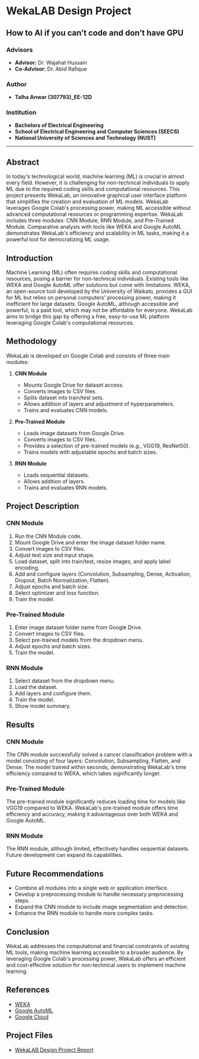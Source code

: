 # WekaLAB Design Project

## How to AI if you can’t code and don’t have GPU

### Advisors
- **Advisor:** Dr. Wajahat Hussain
- **Co-Advisor:** Dr. Abid Rafique

### Author
- **Talha Anwar (307793)_EE-12D**

### Institution
- **Bachelors of Electrical Engineering**
- **School of Electrical Engineering and Computer Sciences (SEECS)**
- **National University of Sciences and Technology (NUST)**

---

## Abstract
In today's technological world, machine learning (ML) is crucial in almost every field. However, it is challenging for non-technical individuals to apply ML due to the required coding skills and computational resources. This project presents WekaLab, an innovative graphical user interface platform that simplifies the creation and evaluation of ML models. WekaLab leverages Google Colab's processing power, making ML accessible without advanced computational resources or programming expertise. WekaLab includes three modules: CNN Module, RNN Module, and Pre-Trained Module. Comparative analysis with tools like WEKA and Google AutoML demonstrates WekaLab's efficiency and scalability in ML tasks, making it a powerful tool for democratizing ML usage.

## Introduction
Machine Learning (ML) often requires coding skills and computational resources, posing a barrier for non-technical individuals. Existing tools like WEKA and Google AutoML offer solutions but come with limitations. WEKA, an open-source tool developed by the University of Waikato, provides a GUI for ML but relies on personal computers' processing power, making it inefficient for large datasets. Google AutoML, although accessible and powerful, is a paid tool, which may not be affordable for everyone. WekaLab aims to bridge this gap by offering a free, easy-to-use ML platform leveraging Google Colab's computational resources.

## Methodology
WekaLab is developed on Google Colab and consists of three main modules:
1. **CNN Module**
   - Mounts Google Drive for dataset access.
   - Converts images to CSV files.
   - Splits dataset into train/test sets.
   - Allows addition of layers and adjustment of hyperparameters.
   - Trains and evaluates CNN models.

2. **Pre-Trained Module**
   - Loads image datasets from Google Drive.
   - Converts images to CSV files.
   - Provides a selection of pre-trained models (e.g., VGG19, ResNet50).
   - Trains models with adjustable epochs and batch sizes.

3. **RNN Module**
   - Loads sequential datasets.
   - Allows addition of layers.
   - Trains and evaluates RNN models.

## Project Description

### CNN Module
1. Run the CNN Module code.
2. Mount Google Drive and enter the image dataset folder name.
3. Convert images to CSV files.
4. Adjust test size and input shape.
5. Load dataset, split into train/test, resize images, and apply label encoding.
6. Add and configure layers (Convolution, Subsampling, Dense, Activation, Dropout, Batch Normalization, Flatten).
7. Adjust epochs and batch size.
8. Select optimizer and loss function.
9. Train the model.

### Pre-Trained Module
1. Enter image dataset folder name from Google Drive.
2. Convert images to CSV files.
3. Select pre-trained models from the dropdown menu.
4. Adjust epochs and batch sizes.
5. Train the model.

### RNN Module
1. Select dataset from the dropdown menu.
2. Load the dataset.
3. Add layers and configure them.
4. Train the model.
5. Show model summary.

## Results
### CNN Module
The CNN module successfully solved a cancer classification problem with a model consisting of four layers: Convolution, Subsampling, Flatten, and Dense. The model trained within seconds, demonstrating WekaLab's time efficiency compared to WEKA, which takes significantly longer.

### Pre-Trained Module
The pre-trained module significantly reduces loading time for models like VGG19 compared to WEKA. WekaLab's pre-trained module offers time efficiency and accuracy, making it advantageous over both WEKA and Google AutoML.

### RNN Module
The RNN module, although limited, effectively handles sequential datasets. Future development can expand its capabilities.

## Future Recommendations
- Combine all modules into a single web or application interface.
- Develop a preprocessing module to handle necessary preprocessing steps.
- Expand the CNN module to include image segmentation and detection.
- Enhance the RNN module to handle more complex tasks.

## Conclusion
WekaLab addresses the computational and financial constraints of existing ML tools, making machine learning accessible to a broader audience. By leveraging Google Colab's processing power, WekaLab offers an efficient and cost-effective solution for non-technical users to implement machine learning.

## References
- [WEKA](https://waikato.github.io/weka-site/index.html)
- [Google AutoML](https://cloud.google.com/automl)
- [Google Cloud](https://cloud.google.com/)

## Project Files
- [WekaLAB Design Project Report](./docs/WekaLAB%20Design%20Project%20Report.pdf)
